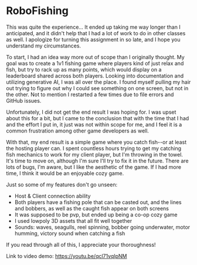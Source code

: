 # RoboFishing
 
This was quite the experience... It ended up taking me way longer than I anticipated, and it didn't help that I had a lot of work to do in other classes as well. I apologize for turning this assignment in so late, and I hope you understand my circumstances.

To start, I had an idea way more out of scope than I originally thought. My goal was to create a 1v1 fishing game where players kind of just relax and fish, but try to rack up as many points, which would display on a leaderboard shared across both players. Looking into documentation and utilizing generative AI, I was all over the place. I found myself pulling my hair out trying to figure out why I could see something on one screen, but not in the other. Not to mention I restarted a few times due to file errors and GitHub issues.

Unfortunately, I did not get the end result I was hoping for. I was upset about this for a bit, but I came to the conclusion that with the time that I had and the effort I put in, it just was not within scope for me, and I feel it is a common frustration among other game developers as well.

With that, my end result is a simple game where you catch fish--or at least the hosting player can. I spent countless hours trying to get my catching fish mechanics to work for my client player, but I'm throwing in the towel. It's time to move on, although I'm sure I'll try to fix it in the future. There are lots of bugs, I'm aware, but I like the aesthetic of the game. If I had more time, I think it would be an enjoyable cozy game.

Just so some of my features don't go unseen:
- Host & Client connection ability
- Both players have a fishing pole that can be casted out, and the lines and bobbers, as well as the caught fish appear on both screens
- It was supposed to be pvp, but ended up being a co-op cozy game
- I used lowpoly 3D assets that all fit well together
- Sounds: waves, seagulls, reel spinning, bobber going underwater, motor humming, victory sound when catching a fish

If you read through all of this, I appreciate your thoroughness!

Link to video demo:
https://youtu.be/qcl71vqIpNM
